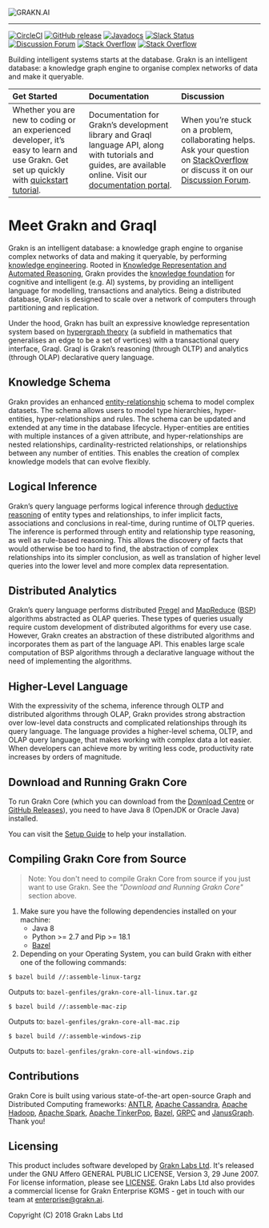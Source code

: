 ![GRAKN.AI](https://grakn.ai/assets/img/Grakn%20logo%20-%20transparent.png)

---
[![CircleCI](https://circleci.com/gh/graknlabs/grakn/tree/master.svg?style=shield)](https://circleci.com/gh/graknlabs/grakn/tree/master)
[![GitHub release](https://img.shields.io/github/release/graknlabs/grakn.svg)](https://github.com/graknlabs/grakn/releases/latest)
[![Javadocs](https://javadoc.io/badge/ai.grakn/grakn.svg)](https://javadoc.io/doc/ai.grakn/grakn)
[![Slack Status](http://grakn-slackin.herokuapp.com/badge.svg)](https://grakn.ai/slack)
[![Discussion Forum](https://img.shields.io/discourse/https/discuss.grakn.ai/topics.svg)](https://discuss.grakn.ai)
[![Stack Overflow](https://img.shields.io/badge/stackoverflow-grakn-796de3.svg)](https://stackoverflow.com/questions/tagged/grakn)
[![Stack Overflow](https://img.shields.io/badge/stackoverflow-graql-3dce8c.svg)](https://stackoverflow.com/questions/tagged/graql)

Building intelligent systems starts at the database. Grakn is an intelligent database: a knowledge graph engine to organise complex networks of data and make it queryable.

| Get Started | Documentation | Discussion |
|:------------|:--------------|:-----------|
| Whether you are new to coding or an experienced developer, it’s easy to learn and use Grakn. Get set up quickly with [quickstart tutorial](https://dev.grakn.ai/docs/general/quickstart). | Documentation for Grakn’s development library and Graql language API, along with tutorials and guides, are available online. Visit our [documentation portal](https://dev.grakn.ai/). | When you’re stuck on a problem, collaborating helps. Ask your question on [StackOverflow](https://stackoverflow.com/questions/tagged/graql+or+grakn) or discuss it on our [Discussion Forum](https://discuss.grakn.ai/). |

# Meet Grakn and Graql

Grakn is an intelligent database: a knowledge graph engine to organise complex networks of data and making it queryable, by performing [knowledge engineering](https://en.wikipedia.org/wiki/Knowledge_engineering). Rooted in [Knowledge Representation and Automated Reasoning](https://en.wikipedia.org/wiki/Knowledge_representation_and_reasoning), Grakn provides the [knowledge foundation](https://en.wikipedia.org/wiki/Knowledge_base) for cognitive and intelligent (e.g. AI) systems, by providing an intelligent language for modelling, transactions and analytics. Being a distributed database, Grakn is designed to scale over a network of computers through partitioning and replication.

Under the hood, Grakn has built an expressive knowledge representation system based on [hypergraph theory](https://en.wikipedia.org/wiki/Hypergraph) (a subfield in mathematics that generalises an edge to be a set of vertices) with a transactional query interface, Graql. Graql is Grakn’s reasoning (through OLTP) and analytics (through OLAP) declarative query language. 

## Knowledge Schema

Grakn provides an enhanced [entity-relationship](https://en.wikipedia.org/wiki/Entity–relationship_model) schema to model complex datasets. The schema allows users to model type hierarchies, hyper-entities, hyper-relationships and rules. The schema can be updated and extended at any time in the database lifecycle. Hyper-entities are entities with multiple instances of a given attribute, and hyper-relationships are nested relationships, cardinality-restricted relationships, or relationships between any number of entities. This enables the creation of complex knowledge models that can evolve flexibly.

## Logical Inference

Grakn’s query language performs logical inference through [deductive reasoning](https://en.wikipedia.org/wiki/Deductive_reasoning) of entity types and relationships, to infer implicit facts, associations and conclusions in real-time, during runtime of OLTP queries. The inference is performed through entity and relationship type reasoning, as well as rule-based reasoning. This allows the discovery of facts that would otherwise be too hard to find, the abstraction of complex relationships into its simpler conclusion, as well as translation of higher level queries into the lower level and more complex data representation.

## Distributed Analytics

Grakn’s query language performs distributed [Pregel](https://kowshik.github.io/JPregel/pregel_paper.pdf) and [MapReduce](https://en.wikipedia.org/wiki/MapReduce) ([BSP](https://en.wikipedia.org/wiki/Bulk_synchronous_parallel)) algorithms abstracted as OLAP queries. These types of queries usually require custom development of distributed algorithms for every use case. However, Grakn creates an abstraction of these distributed algorithms and incorporates them as part of the language API. This enables large scale computation of BSP algorithms through a declarative language without the need of implementing the algorithms.

## Higher-Level Language

With the expressivity of the schema, inference through OLTP and distributed algorithms through OLAP, Grakn provides strong abstraction over low-level data constructs and complicated relationships through its query language. The language provides a higher-level schema, OLTP, and OLAP query language, that makes working with complex data a lot easier. When developers can achieve more by writing less code, productivity rate increases by orders of magnitude.

## Download and Running Grakn Core

To run Grakn Core (which you can download from the [Download Centre](https://grakn.ai/download) or [GitHub Releases](https://github.com/graknlabs/grakn/releases)), you need to have Java 8 (OpenJDK or Oracle Java) installed.

You can visit the [Setup Guide](https://dev.grakn.ai/docs/running-grakn/install-and-run) to help your installation.

## Compiling Grakn Core from Source

> Note: You don't need to compile Grakn Core from source if you just want to use Grakn. See the _"Download and Running Grakn Core"_ section above.

1. Make sure you have the following dependencies installed on your machine:
    - Java 8
    - Python >= 2.7 and Pip >= 18.1
    - [Bazel](http://docs.bazel.build/install.html)
1. Depending on your Operating System, you can build Grakn with either one of the following commands: 
```
$ bazel build //:assemble-linux-targz
```
Outputs to: `bazel-genfiles/grakn-core-all-linux.tar.gz`
```
$ bazel build //:assemble-mac-zip
```
Outputs to: `bazel-genfiles/grakn-core-all-mac.zip`
```
$ bazel build //:assemble-windows-zip
```
Outputs to: `bazel-genfiles/grakn-core-all-windows.zip`

## Contributions

Grakn Core is built using various state-of-the-art open-source Graph and Distributed Computing frameworks: [ANTLR](http://www.antlr.org), [Apache Cassandra](http://cassandra.apache.org), [Apache Hadoop](https://hadoop.apache.org), [Apache Spark](http://spark.apache.org), [Apache TinkerPop](http://tinkerpop.apache.org), [Bazel](https://bazel.build), [GRPC](https://grpc.io) and [JanusGraph](http://janusgraph.org). Thank you!

## Licensing

This product includes software developed by [Grakn Labs Ltd](https://grakn.ai/).  It's released under the GNU Affero GENERAL PUBLIC LICENSE, Version 3, 29 June 2007. For license information, please see [LICENSE](https://github.com/graknlabs/grakn/blob/master/LICENSE). Grakn Labs Ltd also provides a commercial license for Grakn Enterprise KGMS - get in touch with our team at enterprise@grakn.ai.

Copyright (C) 2018  Grakn Labs Ltd
